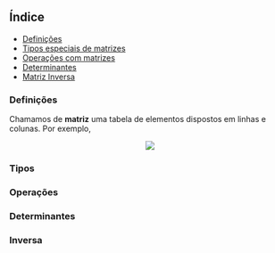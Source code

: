 ## Índice

- [Definições](#Definições)
- [Tipos especiais de matrizes](#Tipos)
- [Operações com matrizes](#Operações)
- [Determinantes](#Determinantes)
- [Matriz Inversa](#Inversa)

### Definições

Chamamos de **matriz** uma tabela de elementos dispostos em linhas e colunas. Por exemplo,

<center>

<image src=https://wikimedia.org/api/rest_v1/media/math/render/svg/6d0d1b28f9824f459991332e30550afd276c4963>

</center>

### Tipos

### Operações

### Determinantes

### Inversa